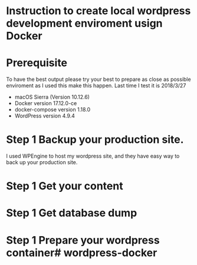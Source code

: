 # Instruction to create local wordpress development enviroment usign Docker

# Prerequisite
To have the best output please try your best to prepare as close as possible enviroment as I used this make this happen.
Last time I test it is 2018/3/27

* macOS Sierra (Version 10.12.6)
* Docker version 17.12.0-ce
* docker-compose version 1.18.0
* WordPress version 4.9.4


# Step 1 Backup your production site.
I used WPEngine to host my wordpress site, and they have easy way to back up your production site.


# Step 1 Get your content
# Step 1 Get database dump
# Step 1 Prepare your wordpress container# wordpress-docker
